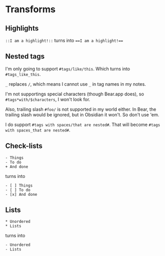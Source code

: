 # Transforms

## Highlights

`::I am a highlight!::` turns into `==I am a highlight!==`

## Nested tags

I'm only going to support `#tags/like/this`.
Which turns into `#tags_like_this`.

`_` replaces `/`, which means I cannot use `_` in tag names in my notes.

I'm not supportings special characters (though Bear.app does),
so `#tags*with/$characters`, I won't look for.

Also, trailing slash `#foo/` is not supported in my world either. In Bear, the trailing slash would be ignored, but in Obsidian it won't. So don't use 'em.

I do support `#tags with spaces/that are nested#`. That will become `#tags with spaces_that are nested#`.

## Check-lists

```
- Things
- To do
+ And done
```

turns into

```
- [ ] Things
- [ ] To do
- [x] And done
```

## Lists

```
* Unordered
* Lists
```

turns into

```
- Unordered
- Lists
```
